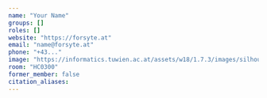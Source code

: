 ```yaml
---
name: "Your Name"
groups: []
roles: []
website: "https://forsyte.at"
email: "name@forsyte.at"
phone: "+43..."
image: "https://informatics.tuwien.ac.at/assets/w18/1.7.3/images/silhouette.svg"
room: "HC0300"
former_member: false
citation_aliases:
---
```


<!--
Your custom content goes here.
-->